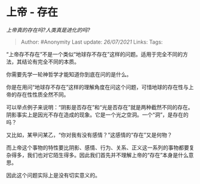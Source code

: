 # 上帝 - 存在
*上帝真的存在吗?人类真是进化的吗?*

> Author: #Anonymity
> Last update: *26/07/2021*
> Links:
> Tags:

“上帝存不存在”不是一个类似“地球存不存在”这样的问题。适用于完全不同的方法，其结论有完全不同的本质。

你需要先学一轮神哲学才能知道你到底在问的是什么。

你是在用问“地球存不存在”这样的理解角度在问这个问题，可惜地球的存在性与上帝的存在性性质全然不同。

可以举点例子来说明：“阴影是否存在”和“光是否存在”就是两种截然不同的存在。阴影事实上是因光不存在造成的现象。它是一个光之空洞。一个“洞”，是存在的吗？

又比如，某甲问某乙，“你对我有没有感情？”这感情的“存在”又是何物？

而上帝这个事物的特性要比阴影、感情、行为、关系、正义这一系列的事物都要复杂得多，我们也对它陌生得多。因此我们首先并不理解上帝的“存在”本身是什么意思。

因此这个问题实际上是没有切实意义的。
